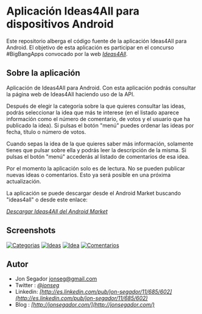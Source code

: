 # Aplicación Ideas4All para dispositivos Android #

Este repositorio alberga el código fuente de la aplicación Ideas4All para Android. El objetivo de esta aplicación es participar en el concurso #BigBangApps convocado por la web *[Ideas4All](http://ideas4all.com)*.


## Sobre la aplicación ##

Aplicación de Ideas4All para Android. Con esta aplicación podrás consultar la página web de Ideas4All haciendo uso de la API.

Después de elegir la categoría sobre la que quieres consultar las ideas, podrás seleccionar la idea que más te interese (en el listado aparece información como el número de comentario, de votos y el usuario que ha publicado la idea). Si pulsas el botón "menú" puedes ordenar las ideas por fecha, título o número de votos.

Cuando sepas la idea de la que quieres saber más información, solamente tienes que pulsar sobre ella y podrás leer la descripción de la misma. Si pulsas el botón "menú" accederás al listado de comentarios de esa idea.

Por el momento la aplicación solo es de lectura. No se pueden publicar nuevas ideas o comentarios. Esto ya será posible en una próxima actualización.

La aplicación se puede descargar desde el Android Market buscando "ideas4all" o desde este enlace:

*[Descargar Ideas4All del Android Market](https://market.android.com/details?id=com.jonsegador.ideas4all)*


## Screenshots ##

[![Categorias](http://jonsegador.com/ideas4all/Screenshot_2012-02-12-19-57-05_thumb.png)](http://jonsegador.com/ideas4all/Screenshot_2012-02-12-19-57-05.png)
[![Ideas](http://jonsegador.com/ideas4all/Screenshot_2012-02-12-19-57-19_thumb.png)](http://jonsegador.com/ideas4all/Screenshot_2012-02-12-19-57-19.png)
[![Idea](http://jonsegador.com/ideas4all/Screenshot_2012-02-12-19-58-54_thumb.png)](http://jonsegador.com/ideas4all/Screenshot_2012-02-12-19-58-54.png)
[![Comentarios](http://jonsegador.com/ideas4all/Screenshot_2012-02-12-19-59-08_thumb.png)](http://jonsegador.com/ideas4all/Screenshot_2012-02-12-19-59-08.png)


## Autor ##

* Jon Segador <jonseg@gmail.com>
* Twitter : *[@jonseg](http://twitter.com/#!/jonseg)*
* Linkedin: *[http://es.linkedin.com/pub/jon-segador/11/685/602](http://es.linkedin.com/pub/jon-segador/11/685/602)*
* Blog    : *[http://jonsegador.com/](http://jonsegador.com/)*

